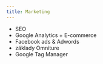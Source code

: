 ```yaml
---
title: Marketing
---
```

- SEO
- Google Analytics + E-commerce
- Facebook ads & Adwords
- základy Omniture
- Google Tag Manager
